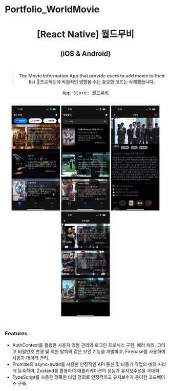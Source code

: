 # Portfolio_WorldMovie
<h1 align="center">[React Native] 월드무비 <br/></h1>
<h2 align="center">(iOS & Android)</h2>

<div align="center">
  <br />
  <blockquote><b>The Movie Information App that provide users to add movie to their list.</b><b>프로젝트에 직접적인 영향을 주는 중요한 코드는 삭제했습니다.</b></blockquote>
  <pre align="center">App Store: <a href="https://apps.apple.com/kr/app/%EC%9B%94%EB%93%9C%EB%AC%B4%EB%B9%84/id6473882514">월드무비</a><br/></pre>
</div>

<br/>

<div align="center">
  <img src="1.PNG" width="30%" height="50%">
  <img src="2.PNG" width="30%" height="50%">
  <img src="3.PNG" width="30%" height="50%">
  <img src="4.PNG" width="30%" height="50%">
  <br />
</div>

<br/>

### Features

- AuthContext를 활용한 사용자 경험 관리와 로그인 프로세스 구현, 에러 처리, 그리고 비밀번호 변경 및 회원
탈퇴와 같은 보안 기능을 개발하고, Firebase를 사용하여 사용자 데이터 관리.<br/>
- Promise와 async-await를 사용한 안정적인 API 통신 및 비동기 작업의 예외 처리에 능숙하며, Zustand를
활용하여 애플리케이션의 성능과 유지보수성을 극대화.<br/>
- TypeScript를 사용한 정확한 타입 정의로 안정적이고 유지보수가 용이한 코드베이스 구축.<br/>
